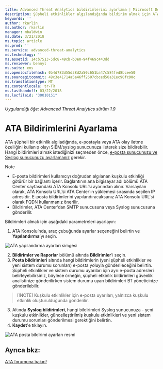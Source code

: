 ```yaml
---
title: Advanced Threat Analytics bildirimlerini ayarlama | Microsoft Docs
description: Şüpheli etkinlikler algılandığında bildirim almak için ATA uyarıları oluşturma adımları açıklanmaktadır.
keywords: ''
author: rkarlin
ms.author: rkarlin
manager: mbaldwin
ms.date: 3/21/2018
ms.topic: article
ms.prod: ''
ms.service: advanced-threat-analytics
ms.technology: ''
ms.assetid: 14cb7513-5dc8-49cb-b3e0-94f469c443dd
ms.reviewer: bennyl
ms.suite: ems
ms.openlocfilehash: 0b4d783d55d38d2a50c651ba47c584fed8bcee50
ms.sourcegitcommit: 49c3e41714a5a46ff2607cbced50a31ec90fc90c
ms.translationtype: MT
ms.contentlocale: tr-TR
ms.lasthandoff: 03/22/2018
ms.locfileid: "30010151"
---
```

*Uygulandığı öğe: Advanced Threat Analytics sürüm 1.9*



# <a name="set-ata-notifications"></a>ATA Bildirimlerini Ayarlama
ATA şüpheli bir etkinlik algıladığında, e-postayla veya ATA olay iletme özelliğini kullanıp olayı SIEM/syslog sunucunuza ileterek size bildirebilir. Hangi bildirimleri almak istediğinizi seçmeden önce, [e-posta sunucunuzu ve Syslog sunucunuzu ayarlamanız](setting-syslog-email-server-settings.md) gerekir.

> [!NOTE]
> -   E-posta bildirimleri kullanıcıyı doğrudan algılanan kuşkulu etkinliği götürür bir bağlantı içerir. Bağlantının ana bilgisayar adı bölümü ATA Center sayfasındaki ATA Konsolu URL’si ayarından alınır. Varsayılan olarak, ATA Konsolu URL’si ATA Center’ın yüklemesi sırasında seçilen IP adresidir. E-posta bildirimlerini yapılandıracaksanız ATA Konsolu URL'si olarak FQDN kullanmanız önerilir.
> -   Bildirimler, ATA Center’dan SMTP sunucusuna veya Syslog sunucusuna gönderilir.


Bildirimleri almak için aşağıdaki parametreleri ayarlayın:


1. ATA Konsolu’nda, araç çubuğunda ayarlar seçeneğini belirtin ve **Yapılandırma**’yı seçin.

![ATA yapılandırma ayarları simgesi](media/ATA-config-icon.png)

2. **Bildirimler ve Raporlar** bölümü altında **Bildirimler**’i seçin.
3. **Posta bildirimleri** altında hangi bildirimlerin (yeni şüpheli etkinlikler ve yeni sistem durumu sorunları) e-posta yoluyla gönderileceğini belirtin. Şüpheli etkinlikler ve sistem durumu uyarıları için ayrı e-posta adresleri belirleyebilirsiniz, böylece örneğin, şüpheli etkinlik bildirimleri güvenlik analistinize gönderilirken sistem durumu uyarı bildirimleri BT yöneticinize gönderilebilir.
>   [!NOTE]
>   Kuşkulu etkinlikler için e-posta uyarıları, yalnızca kuşkulu etkinlik oluşturulduğunda gönderilir.
3. Altında **Syslog bildirimleri**, hangi bildirimleri Syslog sunucunuza - yeni kuşkulu etkinlikler, güncelleştirilmiş kuşkulu etkinlikleri ve yeni sistem durumu sorunları gönderilmesi gerektiğini belirtin.
5. **Kaydet**'e tıklayın.

![ATA posta bildirimi ayarları resmi](media/ata-mail-notification-settings.png)




## <a name="see-also"></a>Ayrıca bkz:
[ATA forumuna bakın!](https://social.technet.microsoft.com/Forums/security/home?forum=mata)
